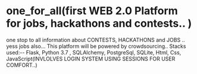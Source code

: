 # one_for_all(first WEB 2.0 Platform for jobs, hackathons and contests.. )
one stop to all information about CONTESTS, HACKATHONS and JOBS .. yess jobs also...
This platform will be powered by crowdsourcing..
Stacks used:-- Flask, Python 3.7 , SQLAlchemy, PostgreSql, SQLite, Html, Css, JavaScript(INVLOLVES LOGIN SYSTEM USING SESSIONS FOR USER COMFORT..)
